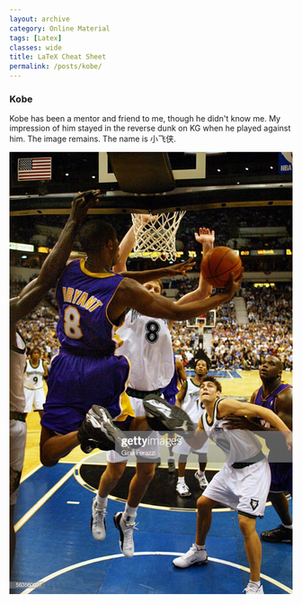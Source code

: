 ```yaml
---
layout: archive
category: Online Material
tags: [Latex]
classes: wide
title: LaTeX Cheat Sheet
permalink: /posts/kobe/
---
```


### Kobe
Kobe has been a mentor and friend to me, though he didn't know me. My impression of him stayed in the reverse dunk on KG when he played against him. The image remains. The name is 小飞侠. 
<!-- (https://github.com/Dark417/dark417.github.io/blob/master/images/kbreversedunk.jpg) -->
![Pipeline](/images/kbreversedunk.jpg)